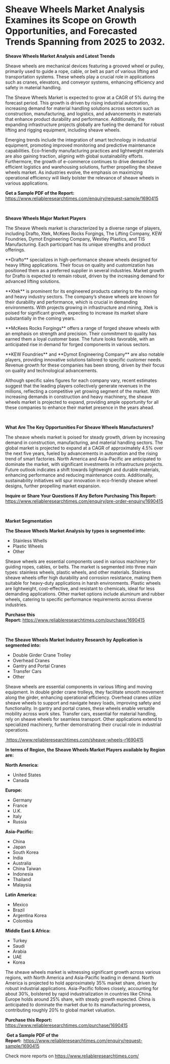 <p><h1>Sheave Wheels Market Analysis Examines its Scope on Growth Opportunities, and Forecasted Trends Spanning from 2025 to 2032.</h1></p><p><strong>Sheave Wheels Market Analysis and Latest Trends</strong></p>
<p><p>Sheave wheels are mechanical devices featuring a grooved wheel or pulley, primarily used to guide a rope, cable, or belt as part of various lifting and transportation systems. These wheels play a crucial role in applications such as cranes, elevators, and conveyor systems, enhancing efficiency and safety in material handling.</p><p>The Sheave Wheels Market is expected to grow at a CAGR of 5% during the forecast period. This growth is driven by rising industrial automation, increasing demand for material handling solutions across sectors such as construction, manufacturing, and logistics, and advancements in materials that enhance product durability and performance. Additionally, the expanding infrastructure projects globally are fueling the demand for robust lifting and rigging equipment, including sheave wheels.</p><p>Emerging trends include the integration of smart technology in industrial equipment, promoting improved monitoring and predictive maintenance capabilities. Eco-friendly manufacturing practices and lightweight materials are also gaining traction, aligning with global sustainability efforts. Furthermore, the growth of e-commerce continues to drive demand for efficient logistics and warehousing solutions, further propelling the sheave wheels market. As industries evolve, the emphasis on maximizing operational efficiency will likely bolster the relevance of sheave wheels in various applications.</p></p>
<p><strong>Get a Sample PDF of the Report:&nbsp;</strong> <a href="https://www.reliableresearchtimes.com/enquiry/request-sample/1690415?utm_campaign=2205&utm_medium=2&utm_source=Github&utm_content=ia&utm_term=10042025&utm_id=sheave-wheels">https://www.reliableresearchtimes.com/enquiry/request-sample/1690415</a></p>
<p>&nbsp;</p>
<p><strong>Sheave Wheels Major Market Players</strong></p>
<p><p>The Sheave Wheels market is characterized by a diverse range of players, including Drafto, Xtek, McKees Rocks Forgings, The Lifting Company, KEW Foundries, Dymot Engineering Company, Westley Plastics, and TIS Manufacturing. Each participant has its unique strengths and product offerings.</p><p>**Drafto** specializes in high-performance sheave wheels designed for heavy lifting applications. Their focus on quality and customization has positioned them as a preferred supplier in several industries. Market growth for Drafto is expected to remain robust, driven by the increasing demand for advanced lifting solutions.</p><p>**Xtek** is prominent for its engineered products catering to the mining and heavy industry sectors. The company’s sheave wheels are known for their durability and performance, which is crucial in demanding environments. With projects growing in infrastructure and mining, Xtek is poised for significant growth, expecting to increase its market share substantially in the coming years.</p><p>**McKees Rocks Forgings** offers a range of forged sheave wheels with an emphasis on strength and precision. Their commitment to quality has earned them a loyal customer base. The future looks favorable, with an anticipated rise in demand for forged components in various sectors.</p><p>**KEW Foundries** and **Dymot Engineering Company** are also notable players, providing innovative solutions tailored to specific customer needs. Revenue growth for these companies has been strong, driven by their focus on quality and technological advancements. </p><p>Although specific sales figures for each company vary, recent estimates suggest that the leading players collectively generate revenues in the millions, reflecting a competitive yet growing segment of the market. With increasing demands in construction and heavy machinery, the sheave wheels market is projected to expand, providing ample opportunity for all these companies to enhance their market presence in the years ahead.</p></p>
<p>&nbsp;</p>
<p><strong>What Are The Key Opportunities For Sheave Wheels Manufacturers?</strong></p>
<p><p>The sheave wheels market is poised for steady growth, driven by increasing demand in construction, manufacturing, and material handling sectors. The global market is projected to expand at a CAGR of approximately 4.5% over the next five years, fueled by advancements in automation and the rising trend of smart factories. North America and Asia-Pacific are anticipated to dominate the market, with significant investments in infrastructure projects. Future outlook indicates a shift towards lightweight and durable materials, enhancing performance and reducing maintenance costs. Additionally, sustainability initiatives will spur innovation in eco-friendly sheave wheel designs, further propelling market expansion.</p></p>
<p><strong>Inquire or Share Your Questions If Any Before Purchasing This Report:</strong> <a href="https://www.reliableresearchtimes.com/enquiry/pre-order-enquiry/1690415?utm_campaign=2205&utm_medium=2&utm_source=Github&utm_content=ia&utm_term=10042025&utm_id=sheave-wheels">https://www.reliableresearchtimes.com/enquiry/pre-order-enquiry/1690415</a></p>
<p>&nbsp;</p>
<p><strong>Market Segmentation</strong></p>
<p><strong>The Sheave Wheels Market Analysis by types is segmented into:</strong></p>
<p><ul><li>Stainless Whells</li><li>Plastic Wheels</li><li>Other</li></ul></p>
<p><p>Sheave wheels are essential components used in various machinery for guiding ropes, cables, or belts. The market is segmented into three main types: stainless wheels, plastic wheels, and other materials. Stainless sheave wheels offer high durability and corrosion resistance, making them suitable for heavy-duty applications in harsh environments. Plastic wheels are lightweight, cost-effective, and resistant to chemicals, ideal for less demanding applications. Other market options include aluminum and rubber wheels, catering to specific performance requirements across diverse industries.</p></p>
<p><strong>Purchase this Report:&nbsp;</strong><a href="https://www.reliableresearchtimes.com/purchase/1690415?utm_campaign=2205&utm_medium=2&utm_source=Github&utm_content=ia&utm_term=10042025&utm_id=sheave-wheels">https://www.reliableresearchtimes.com/purchase/1690415</a></p>
<p>&nbsp;</p>
<p><strong>The Sheave Wheels Market Industry Research by Application is segmented into:</strong></p>
<p><ul><li>Double Girder Crane Trolley</li><li>Overhead Cranes</li><li>Gantry and Portal Cranes</li><li>Transfer Cars</li><li>Other</li></ul></p>
<p><p>Sheave wheels are essential components in various lifting and moving equipment. In double girder crane trolleys, they facilitate smooth movement along the girder, enhancing operational efficiency. Overhead cranes utilize sheave wheels to support and navigate heavy loads, improving safety and functionality. In gantry and portal cranes, these wheels enable versatile mobility across work sites. Transfer cars, essential for material handling, rely on sheave wheels for seamless transport. Other applications extend to specialized machinery, further demonstrating their crucial role in industrial operations.</p></p>
<p><a href="https://www.reliableresearchtimes.com/sheave-wheels-r1690415?utm_campaign=2205&utm_medium=2&utm_source=Github&utm_content=ia&utm_term=10042025&utm_id=sheave-wheels">&nbsp;https://www.reliableresearchtimes.com/sheave-wheels-r1690415</a></p>
<p><strong>In terms of Region, the Sheave Wheels Market Players available by Region are:</strong></p>
<p>
    <p> <strong> North America: </strong>
        <ul>
            <li>United States</li>
            <li>Canada</li>
        </ul>
        </p> 
    <p> <strong> Europe: </strong>
        <ul>
            <li>Germany</li>
            <li>France</li>
            <li>U.K.</li>
            <li>Italy</li>
            <li>Russia</li>
        </ul>
        </p> 
    <p> <strong> Asia-Pacific: </strong>
        <ul>
            <li>China</li>
            <li>Japan</li>
            <li>South Korea</li>
            <li>India</li>
            <li>Australia</li>
            <li>China Taiwan</li>
            <li>Indonesia</li>
            <li>Thailand</li>
            <li>Malaysia</li>
        </ul>
        </p> 
    <p> <strong> Latin America: </strong>
        <ul>
            <li>Mexico</li>
            <li>Brazil</li>
            <li>Argentina Korea</li>
            <li>Colombia</li>
        </ul>
        </p> 
    <p> <strong> Middle East & Africa: </strong>
        <ul>
            <li>Turkey</li>
            <li>Saudi</li>
            <li>Arabia</li>
            <li>UAE</li>
            <li>Korea</li>
        </ul>
    </p>
    </p>
<p><p>The sheave wheels market is witnessing significant growth across various regions, with North America and Asia-Pacific leading in demand. North America is projected to hold approximately 35% market share, driven by robust industrial applications. Asia-Pacific follows closely, accounting for about 30%, bolstered by rapid industrialization in countries like China. Europe holds around 25% share, with steady growth expected. China is anticipated to dominate the market due to its manufacturing prowess, contributing roughly 20% to global market valuation.</p></p>
<p><strong>Purchase this Report: </strong><a href="https://www.reliableresearchtimes.com/purchase/1690415?utm_campaign=2205&utm_medium=2&utm_source=Github&utm_content=ia&utm_term=10042025&utm_id=sheave-wheels">https://www.reliableresearchtimes.com/purchase/1690415</a></p>
<p>&nbsp;<strong>Get a Sample PDF of the Report:&nbsp;&nbsp;</strong><a href="https://www.reliableresearchtimes.com/enquiry/request-sample/1690415?utm_campaign=2205&utm_medium=2&utm_source=Github&utm_content=ia&utm_term=10042025&utm_id=sheave-wheels">https://www.reliableresearchtimes.com/enquiry/request-sample/1690415</a></p>
<p><strong></strong></p>
<p>Check more reports on <a href="https://www.reliableresearchtimes.com/?utm_campaign=2205&utm_medium=2&utm_source=Github&utm_content=ia&utm_term=10042025&utm_id=sheave-wheels">https://www.reliableresearchtimes.com/</a></p>